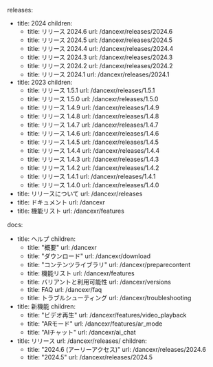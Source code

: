 releases:
  - title: 2024
    children:
    - title: リリース 2024.6
      url: /dancexr/releases/2024.6
    - title: リリース 2024.5
      url: /dancexr/releases/2024.5
    - title: リリース 2024.4
      url: /dancexr/releases/2024.4
    - title: リリース 2024.3
      url: /dancexr/releases/2024.3
    - title: リリース 2024.2
      url: /dancexr/releases/2024.2
    - title: リリース 2024.1
      url: /dancexr/releases/2024.1
  - title: 2023
    children:
    - title: リリース 1.5.1
      url: /dancexr/releases/1.5.1
    - title: リリース 1.5.0
      url: /dancexr/releases/1.5.0
    - title: リリース 1.4.9
      url: /dancexr/releases/1.4.9
    - title: リリース 1.4.8
      url: /dancexr/releases/1.4.8
    - title: リリース 1.4.7
      url: /dancexr/releases/1.4.7
    - title: リリース 1.4.6
      url: /dancexr/releases/1.4.6
    - title: リリース 1.4.5
      url: /dancexr/releases/1.4.5
    - title: リリース 1.4.4
      url: /dancexr/releases/1.4.4
    - title: リリース 1.4.3
      url: /dancexr/releases/1.4.3
    - title: リリース 1.4.2
      url: /dancexr/releases/1.4.2
    - title: リリース 1.4.1
      url: /dancexr/releases/1.4.1
    - title: リリース 1.4.0
      url: /dancexr/releases/1.4.0
  - title: リリースについて
    url: /dancexr/releases
  - title: ドキュメント
    url: /dancexr
  - title: 機能リスト
    url: /dancexr/features

docs:
  - title: ヘルプ
    children:
      - title: "概要"
        url: /dancexr
      - title: "ダウンロード"
        url: /dancexr/download
      - title: "コンテンツライブラリ"
        url: /dancexr/preparecontent
      - title: 機能リスト
        url: /dancexr/features
      - title: バリアントと利用可能性
        url: /dancexr/versions
      - title: FAQ
        url: /dancexr/faq
      - title: トラブルシューティング
        url: /dancexr/troubleshooting
  - title: 新機能
    children:
      - title: "ビデオ再生"
        url: /dancexr/features/video_playback
      - title: "ARモード"
        url: /dancexr/features/ar_mode
      - title: "AIチャット"
        url: /dancexr/ai_chat
  - title: リリース
    url: /dancexr/releases/
    children:
    - title: "2024.6 (アーリーアクセス)"
      url: /dancexr/releases/2024.6
    - title: "2024.5"
      url: /dancexr/releases/2024.5